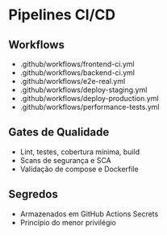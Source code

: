 # Pipelines CI/CD

## Workflows
- .github/workflows/frontend-ci.yml
- .github/workflows/backend-ci.yml
- .github/workflows/e2e-real.yml
- .github/workflows/deploy-staging.yml
- .github/workflows/deploy-production.yml
- .github/workflows/performance-tests.yml

## Gates de Qualidade
- Lint, testes, cobertura mínima, build
- Scans de segurança e SCA
- Validação de compose e Dockerfile

## Segredos
- Armazenados em GitHub Actions Secrets
- Princípio do menor privilégio
